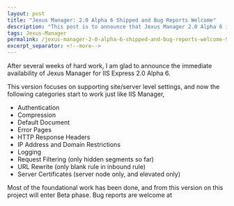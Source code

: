 ```yaml
---
layout: post
title: "Jexus Manager: 2.0 Alpha 6 Shipped and Bug Reports Welcome"
description: "This post is to announce that Jexus Manager 2.0 Alpha 6 is shipped and bug reports are welcome."
tags: Jexus-Manager
permalink: /jexus-manager-2-0-alpha-6-shipped-and-bug-reports-welcome-9cf6474ef521
excerpt_separator: <!--more-->
---
```

After several weeks of hard work, I am glad to announce the immediate availability of Jexus Manager for IIS Express 2.0 Alpha 6.
<!--more-->

This version focuses on supporting site/server level settings, and now the following categories start to work just like IIS Manager,

* Authentication
* Compression
* Default Document
* Error Pages
* HTTP Response Headers
* IP Address and Domain Restrictions
* Logging
* Request Filtering (only hidden segments so far)
* URL Rewrite (only blank rule in inbound rule)
* Server Certificates (server node only, and elevated only)

Most of the foundational work has been done, and from this version on this project will enter Beta phase. Bug reports are welcome at